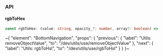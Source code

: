 

### API

#### rgbToHex

```ts
const rgbToHex: (value: string, opacity_?: number, array?: boolean) => string | number[];
```


~{
  "element": "BottomNavigation",
  "props": {
    "previous": {
      "label": "Utils: removeObjectValue",
      "to": "/dev/utils/use/removeObjectValue"
    },
    "next": {
      "label": "Utils: rgbToHsl",
      "to": "/dev/utils/use/rgbToHsl"
    }
  }
}~